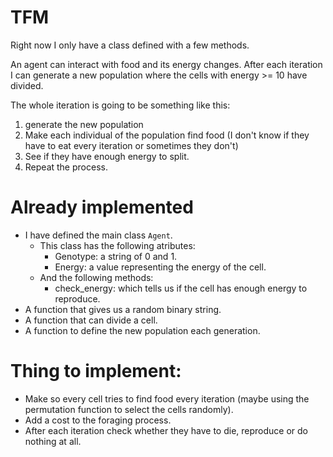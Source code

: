 # TFM

Right now I only have a class defined with a few methods.

An agent can interact with food and its energy changes. After each iteration I can generate a new population where the cells with energy >= 10 have divided. 

The whole iteration is going to be something like this:
1. generate the new population
2. Make each individual of the population find food (I don't know if they have to eat every iteration or sometimes they don't)
3. See if they have enough energy to split.
4. Repeat the process.

# Already implemented
* I have defined the main class `Agent`.
    * This class has the following atributes:
        * Genotype: a string of 0 and 1.
        * Energy: a value representing the energy of the cell.
    * And the following methods:
        * check_energy: which tells us if the cell has enough energy to reproduce.
* A function that gives us a random binary string.
* A function that can divide a cell.
* A function to define the new population each generation.

# Thing to implement:
* Make so every cell tries to find food every iteration (maybe using the permutation function to select the cells randomly).
* Add a cost to the foraging process.
* After each iteration check whether they have to die, reproduce or do nothing at all.